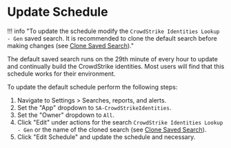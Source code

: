 # Update Schedule

!!! info "To update the schedule modify the `CrowdStrike Identities Lookup - Gen` saved search. It is recommended to clone the default search before making changes (see [Clone Saved Search](../best-practice/clone-search))."

The default saved search runs on the 29th minute of every hour to update and continually build the CrowdStrike identities. Most users will find that this schedule works for their environment.

To update the default schedule perform the following steps:

1. Navigate to Settings > Searches, reports, and alerts.
1. Set the "App" dropdown to `SA-CrowdStrikeIdentities`.
1. Set the "Owner" dropdown to `All`.
1. Click "Edit" under actions for the search `CrowdStrike Identities Lookup - Gen` or the name of the cloned search (see [Clone Saved Search](../best-practice/clone-search)).
1. Click "Edit Schedule" and update the schedule and necessary.
